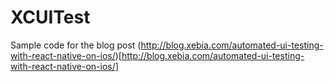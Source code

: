 # XCUITest
Sample code for the blog post
(http://blog.xebia.com/automated-ui-testing-with-react-native-on-ios/)[http://blog.xebia.com/automated-ui-testing-with-react-native-on-ios/]
